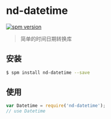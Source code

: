# nd-datetime

[![spm version](http://spm.crossjs.com/badge/nd-datetime)](http://spm.crossjs.com/package/nd-datetime)

> 简单的时间日期转换库

## 安装

```bash
$ spm install nd-datetime --save
```

## 使用

```js
var Datetime = require('nd-datetime');
// use Datetime
```
